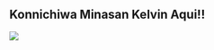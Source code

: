 ## Konnichiwa Minasan Kelvin Aqui!!

<div align="center">
  
  <a href="https://github.com/IKelvinDiasI">
  <img align="left" src="https://github-readme-stats.vercel.app/api?username=IKelvinDiasI&count_private=true&show_icons=true&theme=dark">
</div>

  
  
